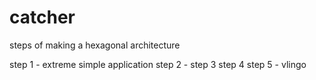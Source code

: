 # catcher
steps of making a hexagonal architecture

step 1 - extreme simple application
step 2 - 
step 3
step 4
step 5 - vlingo

